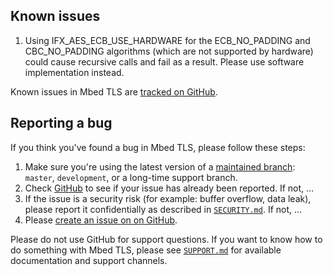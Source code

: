 ## Known issues

1. Using IFX_AES_ECB_USE_HARDWARE for the ECB_NO_PADDING and CBC_NO_PADDING
algorithms (which are not supported by hardware) could cause recursive calls and
fail as a result. Please use software implementation instead.

Known issues in Mbed TLS are [tracked on GitHub](https://github.com/Mbed-TLS/mbedtls/issues).

## Reporting a bug

If you think you've found a bug in Mbed TLS, please follow these steps:

1. Make sure you're using the latest version of a
   [maintained branch](BRANCHES.md): `master`, `development`,
   or a long-time support branch.
2. Check [GitHub](https://github.com/Mbed-TLS/mbedtls/issues) to see if
   your issue has already been reported. If not, …
3. If the issue is a security risk (for example: buffer overflow,
   data leak), please report it confidentially as described in
   [`SECURITY.md`](SECURITY.md). If not, …
4. Please [create an issue on on GitHub](https://github.com/Mbed-TLS/mbedtls/issues).

Please do not use GitHub for support questions. If you want to know
how to do something with Mbed TLS, please see [`SUPPORT.md`](SUPPORT.md) for available documentation and support channels.
